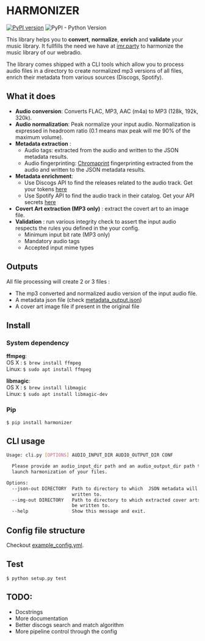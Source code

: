 # HARMONIZER
[![PyPI version](https://badge.fury.io/py/harmonizer.svg)](https://badge.fury.io/py/harmonizer)
![PyPI - Python Version](https://img.shields.io/pypi/pyversions/harmonizer.svg)

This library helps you to **convert**, **normalize**, **enrich** and **validate** your music library.
It fullfills the need we have at [imr.party](https://imr.party) to harmonize the music library of our webradio.

The library comes shipped with a CLI tools which allow you to process audio files in a directory to create normalized mp3 versions of all files, enrich their metadata from various sources (Discogs, Spotify).

## What it does
* **Audio conversion**: Converts FLAC, MP3, AAC (m4a) to MP3 (128k, 192k, 320k).
* **Audio normalization**: Peak normalize your input audio. Normalization is expressed in headroom ratio (0.1 means max peak will me 90% of the maximum volume).
* **Metadata extraction** : 
    * Audio tags:  extracted from the audio and written to the JSON metadata results.
    * Audio fingerprinting: [Chromaprint](https://acoustid.org/chromaprint) fingerprinting extracted from the audio and written to the JSON metadata results. 
* **Metadata enrichment**:
    * Use Discogs API to find the releases related to the audio track. Get your tokens [here](https://www.discogs.com/developers/)
    * Use Spotify API to find the audio track in their catalog. Get your API secrets [here](https://developer.spotify.com/documentation/web-api/)
* **Covert Art extraction (MP3 only)** : extract the covert art to an image file.
* **Validation** : run various integrity check to assert the input audio respects the rules you defined in the your config.
    * Minimum input bit rate (MP3 only)
    * Mandatory audio tags
    * Accepted input mime types
    

## Outputs
All file processing will create 2 or 3 files :
* The mp3 converted and normalized audio version of the input audio file.
* A metadata json file (check [metadata_output.json](./examples/metadata_output.json))
* A cover art image file if present in the original file

## Install
### System dependency

**ffmpeg**:\
OS X : `$ brew install ffmpeg`\
Linux: `$ sudo apt install ffmpeg`

**libmagic**:\
OS X : `$ brew install libmagic`\
Linux: `$ sudo apt install libmagic-dev`


### Pip
`$ pip install harmonizer`

## CLI usage
```bash
Usage: cli.py [OPTIONS] AUDIO_INPUT_DIR AUDIO_OUTPUT_DIR CONF

  Please provide an audio_input_dir path and an audio_output_dir path to
  launch harmonization of your files.

Options:
  --json-out DIRECTORY  Path to directory to which  JSON metadata will be
                        written to.
  --img-out DIRECTORY   Path to directory to which extracted cover arts will
                        be written to.
  --help                Show this message and exit.

```
## Config file structure
Checkout [example_config.yml](./example_config.yml).

## Test
`$ python setup.py test`

## TODO:
* Docstrings
* More documentation
* Better discogs search and match algorithm
* More pipeline control through the config
